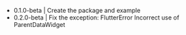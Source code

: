 - 0.1.0-beta | Create the package and example
- 0.2.0-beta | Fix the exception: FlutterError Incorrect use of ParentDataWidget